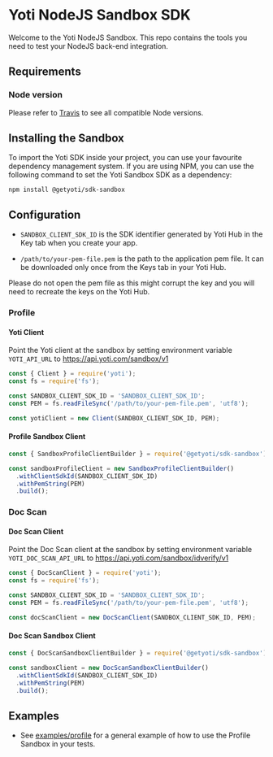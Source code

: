 # Yoti NodeJS Sandbox SDK

Welcome to the Yoti NodeJS Sandbox. This repo contains the tools you need to test your NodeJS back-end integration.

## Requirements

### Node version
Please refer to [Travis](https://travis-ci.com/getyoti/yoti-node-sdk-sandbox) to see all compatible Node versions.

## Installing the Sandbox

To import the Yoti SDK inside your project, you can use your favourite dependency management system.
If you are using NPM, you can use the following command to set the Yoti Sandbox SDK as a dependency:

```shell
npm install @getyoti/sdk-sandbox
```

## Configuration

* `SANDBOX_CLIENT_SDK_ID` is the SDK identifier generated by Yoti Hub in the Key tab when you create your app.

* `/path/to/your-pem-file.pem` is the path to the application pem file. It can be downloaded only once from the Keys tab in your Yoti Hub.

Please do not open the pem file as this might corrupt the key and you will need to recreate the keys on the Yoti Hub.

### Profile

#### Yoti Client

Point the Yoti client at the sandbox by setting environment variable `YOTI_API_URL` to https://api.yoti.com/sandbox/v1

```javascript
const { Client } = require('yoti');
const fs = require('fs');

const SANDBOX_CLIENT_SDK_ID = 'SANDBOX_CLIENT_SDK_ID';
const PEM = fs.readFileSync('/path/to/your-pem-file.pem', 'utf8');

const yotiClient = new Client(SANDBOX_CLIENT_SDK_ID, PEM);
```

#### Profile Sandbox Client

```javascript
const { SandboxProfileClientBuilder } = require('@getyoti/sdk-sandbox');

const sandboxProfileClient = new SandboxProfileClientBuilder()
  .withClientSdkId(SANDBOX_CLIENT_SDK_ID)
  .withPemString(PEM)
  .build();
```

### Doc Scan

#### Doc Scan Client

Point the Doc Scan client at the sandbox by setting environment variable `YOTI_DOC_SCAN_API_URL` to https://api.yoti.com/sandbox/idverify/v1

```javascript
const { DocScanClient } = require('yoti');
const fs = require('fs');

const SANDBOX_CLIENT_SDK_ID = 'SANDBOX_CLIENT_SDK_ID';
const PEM = fs.readFileSync('/path/to/your-pem-file.pem', 'utf8');

const docScanClient = new DocScanClient(SANDBOX_CLIENT_SDK_ID, PEM);
```

#### Doc Scan Sandbox Client

```javascript
const { DocScanSandboxClientBuilder } = require('@getyoti/sdk-sandbox');

const sandboxClient = new DocScanSandboxClientBuilder()
  .withClientSdkId(SANDBOX_CLIENT_SDK_ID)
  .withPemString(PEM)
  .build();
```

## Examples

- See [examples/profile](examples/profile) for a general example of how to use the Profile Sandbox in your tests.
